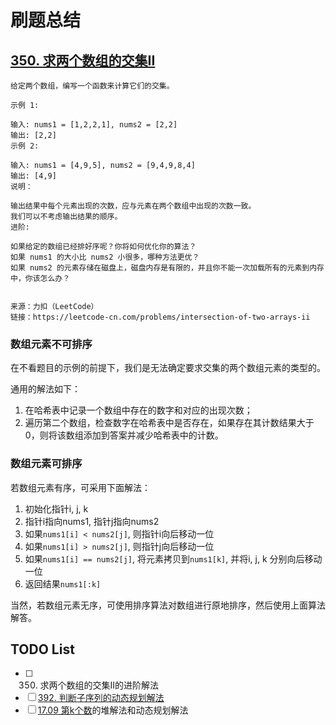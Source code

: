 # 刷题总结

## [350. 求两个数组的交集II](https://leetcode-cn.com/problems/intersection-of-two-arrays-ii/)

```
给定两个数组，编写一个函数来计算它们的交集。

示例 1:

输入: nums1 = [1,2,2,1], nums2 = [2,2]
输出: [2,2]
示例 2:

输入: nums1 = [4,9,5], nums2 = [9,4,9,8,4]
输出: [4,9]
说明：

输出结果中每个元素出现的次数，应与元素在两个数组中出现的次数一致。
我们可以不考虑输出结果的顺序。
进阶:

如果给定的数组已经排好序呢？你将如何优化你的算法？
如果 nums1 的大小比 nums2 小很多，哪种方法更优？
如果 nums2 的元素存储在磁盘上，磁盘内存是有限的，并且你不能一次加载所有的元素到内存中，你该怎么办？


来源：力扣（LeetCode）
链接：https://leetcode-cn.com/problems/intersection-of-two-arrays-ii
```

### 数组元素不可排序

在不看题目的示例的前提下，我们是无法确定要求交集的两个数组元素的类型的。

通用的解法如下：

1. 在哈希表中记录一个数组中存在的数字和对应的出现次数；
2. 遍历第二个数组，检查数字在哈希表中是否存在，如果存在其计数结果大于0，则将该数组添加到答案并减少哈希表中的计数。

### 数组元素可排序

若数组元素有序，可采用下面解法：

1. 初始化指针i, j, k
2. 指针i指向nums1, 指针j指向nums2
3. 如果`nums1[i] < nums2[j]`, 则指针i向后移动一位
4. 如果`nums1[i] > nums2[j]`, 则指针j向后移动一位
5. 如果`nums1[i] == nums2[j]`, 将元素拷贝到`nums1[k]`, 并将i, j, k 分别向后移动一位
6. 返回结果`nums1[:k]`

当然，若数组元素无序，可使用排序算法对数组进行原地排序，然后使用上面算法解答。

## TODO List

- [ ] 350. 求两个数组的交集II的进阶解法
- [ ] [392. 判断子序列的动态规划解法](https://leetcode-cn.com/problems/is-subsequence/solution/cpan-duan-zi-xu-lie-hou-xu-tiao-zhan-by-zzzzzz-5/)
- [ ] [17.09 第k个数](https://leetcode-cn.com/problems/get-kth-magic-number-lcci/)的堆解法和动态规划解法 
